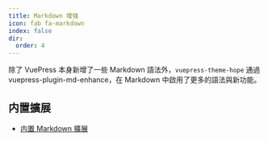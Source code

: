```yaml
---
title: Markdown 增强
icon: fab fa-markdown
index: false
dir:
  order: 4
---
```


除了 VuePress 本身新增了一些 Markdown 語法外，`vuepress-theme-hope` 通過 <ProjectLink name="md-enhance">vuepress-plugin-md-enhance</ProjectLink>，在 Markdown 中啟用了更多的語法與新功能。

<!-- more -->

## 内置擴展

- [内置 Markdown 擴展](../../cookbook/vuepress/markdown.md)

<Catalog />
